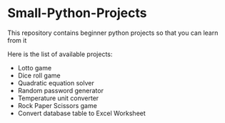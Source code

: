# Small-Python-Projects
This repository contains beginner python projects so that you can learn from it

Here is the list of available projects:

- Lotto game
- Dice roll game
- Quadratic equation solver
- Random password generator
- Temperature unit converter
- Rock Paper Scissors game
- Convert database table to Excel Worksheet
